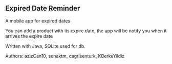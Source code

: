 ## Expired Date Reminder

A mobile app for expired dates

You can add a product with its expire date, the app will be notify you when it arrives the expire date

Written with Java, SQLite used for db.

Authors: azizCan10, senaktm, cagrisenturk, KBerkeYildiz 

